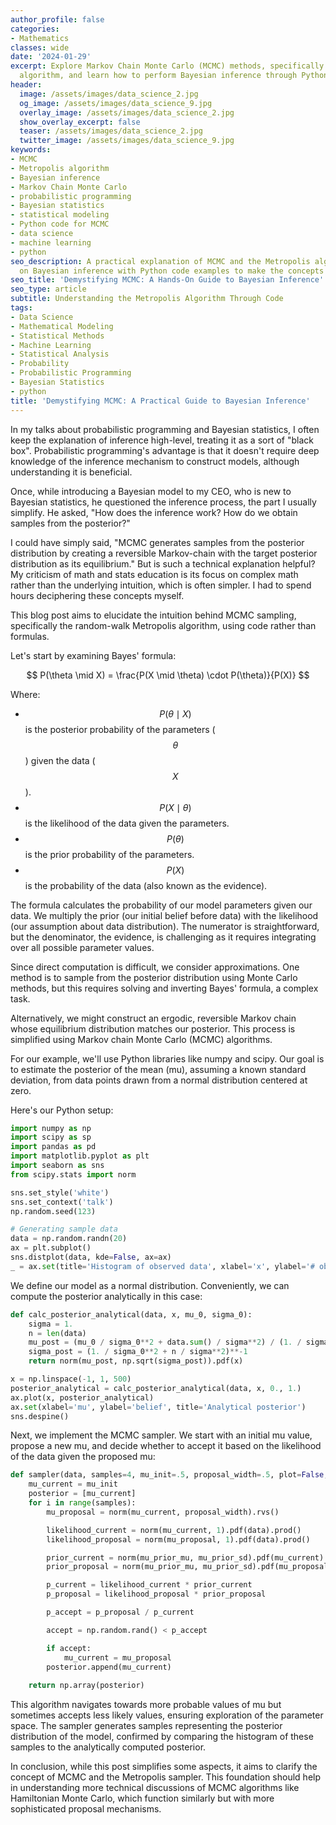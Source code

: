 ```yaml
---
author_profile: false
categories:
- Mathematics
classes: wide
date: '2024-01-29'
excerpt: Explore Markov Chain Monte Carlo (MCMC) methods, specifically the Metropolis
  algorithm, and learn how to perform Bayesian inference through Python code.
header:
  image: /assets/images/data_science_2.jpg
  og_image: /assets/images/data_science_9.jpg
  overlay_image: /assets/images/data_science_2.jpg
  show_overlay_excerpt: false
  teaser: /assets/images/data_science_2.jpg
  twitter_image: /assets/images/data_science_9.jpg
keywords:
- MCMC
- Metropolis algorithm
- Bayesian inference
- Markov Chain Monte Carlo
- probabilistic programming
- Bayesian statistics
- statistical modeling
- Python code for MCMC
- data science
- machine learning
- python
seo_description: A practical explanation of MCMC and the Metropolis algorithm, focusing
  on Bayesian inference with Python code examples to make the concepts accessible.
seo_title: 'Demystifying MCMC: A Hands-On Guide to Bayesian Inference'
seo_type: article
subtitle: Understanding the Metropolis Algorithm Through Code
tags:
- Data Science
- Mathematical Modeling
- Statistical Methods
- Machine Learning
- Statistical Analysis
- Probability
- Probabilistic Programming
- Bayesian Statistics
- python
title: 'Demystifying MCMC: A Practical Guide to Bayesian Inference'
---
```


In my talks about probabilistic programming and Bayesian statistics, I often keep the explanation of inference high-level, treating it as a sort of "black box". Probabilistic programming's advantage is that it doesn't require deep knowledge of the inference mechanism to construct models, although understanding it is beneficial.

Once, while introducing a Bayesian model to my CEO, who is new to Bayesian statistics, he questioned the inference process, the part I usually simplify. He asked, "How does the inference work? How do we obtain samples from the posterior?"

I could have simply said, "MCMC generates samples from the posterior distribution by creating a reversible Markov-chain with the target posterior distribution as its equilibrium." But is such a technical explanation helpful? My criticism of math and stats education is its focus on complex math rather than the underlying intuition, which is often simpler. I had to spend hours deciphering these concepts myself.

This blog post aims to elucidate the intuition behind MCMC sampling, specifically the random-walk Metropolis algorithm, using code rather than formulas.

Let's start by examining Bayes' formula:

$$
P(\theta \mid X) = \frac{P(X \mid \theta) \cdot P(\theta)}{P(X)}
$$

Where:

- $$P(\theta \mid X)$$ is the posterior probability of the parameters ($$\theta$$) given the data ($$X$$).
- $$P(X \mid \theta)$$ is the likelihood of the data given the parameters.
- $$P(\theta)$$ is the prior probability of the parameters.
- $$P(X)$$ is the probability of the data (also known as the evidence).

The formula calculates the probability of our model parameters given our data. We multiply the prior (our initial belief before data) with the likelihood (our assumption about data distribution). The numerator is straightforward, but the denominator, the evidence, is challenging as it requires integrating over all possible parameter values.

Since direct computation is difficult, we consider approximations. One method is to sample from the posterior distribution using Monte Carlo methods, but this requires solving and inverting Bayes' formula, a complex task.

Alternatively, we might construct an ergodic, reversible Markov chain whose equilibrium distribution matches our posterior. This process is simplified using Markov chain Monte Carlo (MCMC) algorithms.

For our example, we'll use Python libraries like numpy and scipy. Our goal is to estimate the posterior of the mean (mu), assuming a known standard deviation, from data points drawn from a normal distribution centered at zero.

Here's our Python setup:

```python
import numpy as np
import scipy as sp
import pandas as pd
import matplotlib.pyplot as plt
import seaborn as sns
from scipy.stats import norm

sns.set_style('white')
sns.set_context('talk')
np.random.seed(123)

# Generating sample data
data = np.random.randn(20)
ax = plt.subplot()
sns.distplot(data, kde=False, ax=ax)
_ = ax.set(title='Histogram of observed data', xlabel='x', ylabel='# observations')
```

We define our model as a normal distribution. Conveniently, we can compute the posterior analytically in this case:

```python
def calc_posterior_analytical(data, x, mu_0, sigma_0):
    sigma = 1.
    n = len(data)
    mu_post = (mu_0 / sigma_0**2 + data.sum() / sigma**2) / (1. / sigma_0**2 + n / sigma**2)
    sigma_post = (1. / sigma_0**2 + n / sigma**2)**-1
    return norm(mu_post, np.sqrt(sigma_post)).pdf(x)

x = np.linspace(-1, 1, 500)
posterior_analytical = calc_posterior_analytical(data, x, 0., 1.)
ax.plot(x, posterior_analytical)
ax.set(xlabel='mu', ylabel='belief', title='Analytical posterior')
sns.despine()
```

Next, we implement the MCMC sampler. We start with an initial mu value, propose a new mu, and decide whether to accept it based on the likelihood of the data given the proposed mu:

```python
def sampler(data, samples=4, mu_init=.5, proposal_width=.5, plot=False, mu_prior_mu=0, mu_prior_sd=1.):
    mu_current = mu_init
    posterior = [mu_current]
    for i in range(samples):
        mu_proposal = norm(mu_current, proposal_width).rvs()

        likelihood_current = norm(mu_current, 1).pdf(data).prod()
        likelihood_proposal = norm(mu_proposal, 1).pdf(data).prod()

        prior_current = norm(mu_prior_mu, mu_prior_sd).pdf(mu_current)
        prior_proposal = norm(mu_prior_mu, mu_prior_sd).pdf(mu_proposal)

        p_current = likelihood_current * prior_current
        p_proposal = likelihood_proposal * prior_proposal

        p_accept = p_proposal / p_current

        accept = np.random.rand() < p_accept

        if accept:
            mu_current = mu_proposal
        posterior.append(mu_current)
        
    return np.array(posterior)
```

This algorithm navigates towards more probable values of mu but sometimes accepts less likely values, ensuring exploration of the parameter space. The sampler generates samples representing the posterior distribution of the model, confirmed by comparing the histogram of these samples to the analytically computed posterior.

In conclusion, while this post simplifies some aspects, it aims to clarify the concept of MCMC and the Metropolis sampler. This foundation should help in understanding more technical discussions of MCMC algorithms like Hamiltonian Monte Carlo, which function similarly but with more sophisticated proposal mechanisms.
